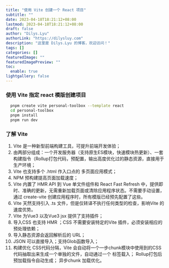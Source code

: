 ```yaml
---
title: "使用 Vite 创建一个 React 项目"
subtitle: ""
date: 2023-04-18T18:21:12+08:00
lastmod: 2023-04-18T18:21:12+08:00
draft: false
author: "Dilys.Lyu"
authorLink: "https://dilysluy.com"
description: "这里是 Dilys.Lyu 的博客，欢迎访问！"
tags: []
categories: []
featuredImage: ""
featuredImagePreview: ""
toc:
  enable: true
lightgallery: false
---
```

### 使用 Vite 指定 react 模版创建项目
```bash
  pnpm create vite personal-toolbox --template react
  cd personal-toolbox
  pnpm install
  pnpm run dev

```
### 了解 Vite
1. Vite 是一种新型前端构建工具，可提升前端开发体验；
2. 由两部分组成：一个开发服务器（支持原生ES模块，快速模块热更新）、一套构建指令（Rollup打包代码，预配置，输出高度优化过的静态资源，直接用于生产环境；
3. Vite 也支持多个 .html 作入口点的 多页面应用模式；
4. NPM 预构建提高页面加载速度；
5. Vite 内置了 HMR API 到 Vue 单文件组件和 React Fast Refresh 中，提供即时、准确的更新，无需重新加载页面或清除应用程序状态。不需要手动设置，通过 create-vite 创建应用程序时，所有模版已经预先配置了这些。
6. Vite 天然支持引入 .ts 文件，但是仅转译不执行任何类型的检查，影响Vite 的速度优势。
7. Vite 为Vue3 以及Vue3 jsx 提供了支持插件；
8. 导入CSS 也支持 HMR ；CSS 不需要安装特定的Vite 插件，必须安装相应的预处理依赖；
9. 导入静态资源会返回解析后的 URL；
10. JSON 可以直接导入；支持Glob函数导入；
11. 构建优化
CSS代码分隔，Vite 会自动将一个一步chunk模块中使用到的CSS代码抽取出来生成一个单独的文件，自动通过一个 <link> 标签载入；
Rollup打包后预加载指令自动生成；
异步chunk 加载优化。

